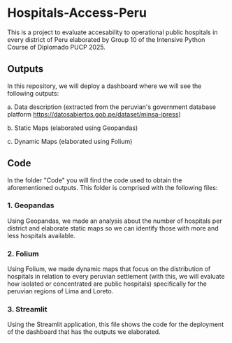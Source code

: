 # Hospitals-Access-Peru
This is a project to evaluate accesability to operational public hospitals in every district of Peru elaborated by Group 10 of the Intensive Python Course of Diplomado PUCP 2025.

## Outputs

In this repository, we will deploy a dashboard where we will see the following outputs:

a. Data description (extracted from the peruvian's government database platform https://datosabiertos.gob.pe/dataset/minsa-ipress)

b. Static Maps (elaborated using Geopandas)

c. Dynamic Maps (elaborated using Folium)

## Code

In the folder "Code" you will find the code used to obtain the aforementioned outputs. This folder is comprised with the following files:

### 1. Geopandas

Using Geopandas, we made an analysis about the number of hospitals per district and elaborate static maps so we can identify those with more and less hospitals available.

### 2. Folium

Using Folium, we made dynamic maps that focus on the distribution of hospitals in relation to every peruvian settlement (with this, we will evaluate how isolated or concentrated are public hospitals) specifically for the peruvian regions of Lima and Loreto.

### 3. Streamlit

Using the Streamlit application, this file shows the code for the deployment of the dashboard that has the outputs we elaborated.
